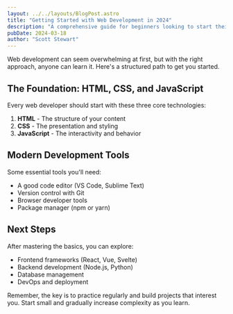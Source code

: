 ```yaml
---
layout: ../../layouts/BlogPost.astro
title: "Getting Started with Web Development in 2024"
description: "A comprehensive guide for beginners looking to start their web development journey"
pubDate: 2024-03-18
author: "Scott Stewart"
---
```


Web development can seem overwhelming at first, but with the right approach, anyone can learn it. Here's a structured path to get you started.

## The Foundation: HTML, CSS, and JavaScript

Every web developer should start with these three core technologies:

1. **HTML** - The structure of your content
2. **CSS** - The presentation and styling
3. **JavaScript** - The interactivity and behavior

## Modern Development Tools

Some essential tools you'll need:

- A good code editor (VS Code, Sublime Text)
- Version control with Git
- Browser developer tools
- Package manager (npm or yarn)

## Next Steps

After mastering the basics, you can explore:

- Frontend frameworks (React, Vue, Svelte)
- Backend development (Node.js, Python)
- Database management
- DevOps and deployment

Remember, the key is to practice regularly and build projects that interest you. Start small and gradually increase complexity as you learn.
